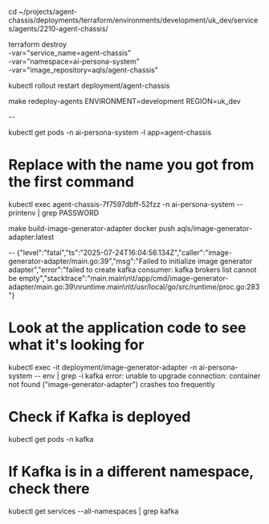 cd ~/projects/agent-chassis/deployments/terraform/environments/development/uk_dev/services/agents/2210-agent-chassis/


terraform destroy \
-var="service_name=agent-chassis" \
-var="namespace=ai-persona-system" \
-var="image_repository=aqls/agent-chassis"

kubectl rollout restart deployment/agent-chassis

make redeploy-agents ENVIRONMENT=development REGION=uk_dev

--

kubectl get pods -n ai-persona-system -l app=agent-chassis
# Replace <pod-name> with the name you got from the first command
kubectl exec agent-chassis-7f7597dbff-52fzz -n ai-persona-system -- printenv | grep PASSWORD

make build-image-generator-adapter
docker push aqls/image-generator-adapter:latest

--
{"level":"fatal","ts":"2025-07-24T16:04:56.134Z","caller":"image-generator-adapter/main.go:39","msg":"Failed to initialize image generator adapter","error":"failed to create kafka consumer: kafka brokers list cannot be empty","stacktrace":"main.main\n\t/app/cmd/image-generator-adapter/main.go:39\nruntime.main\n\t/usr/local/go/src/runtime/proc.go:283"}

# Look at the application code to see what it's looking for
kubectl exec -it deployment/image-generator-adapter -n ai-persona-system -- env | grep -i kafka
error: unable to upgrade connection: container not found ("image-generator-adapter")
crashes too frequently

# Check if Kafka is deployed
kubectl get pods -n kafka

# If Kafka is in a different namespace, check there
kubectl get services --all-namespaces | grep kafka
